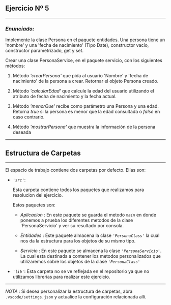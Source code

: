 ## Ejercicio Nº 5
----
### *Enunciado:*
<p> 
Implemente la clase Persona en el paquete entidades. Una persona tiene un 'nombre' y una 'fecha de nacimiento' (Tipo Date), constructor vacío, constructor parametrizado, get y set. 
        
Crear una clase PersonaService, en el paquete servicio, con los siguientes métodos:
</p>

1. Método *'crearPersona'* que pida al usuario 'Nombre' y 'fecha de nacimiento' de la persona a crear. Retornar el objeto Persona creado.

2. Método *'calcularEdad'* que calcule la edad del usuario utilizando el atributo de fecha de nacimiento y la fecha actual.

3. Método *'menorQue'* recibe como parámetro una Persona y una edad. Retorna *true* si la persona es menor que la edad consultada o *false* en caso contrario.

4. Método *'mostrarPersona'* que muestra la información de la persona deseada

---
## Estructura de Carpetas
---
El espacio de trabajo contiene dos carpetas por defecto.
Ellas son:

+ *`'src'`*:
    <p>Esta carpeta contiene todos los paquetes que realizamos para resolucion del ejercicio.</p>

    Estos paquetes son:
    + *Aplicacion* : En este paquete se guarda el metodo *`main`* en donde ponemos a prueba los diferentes metodos de la clase 'PersonaServicio' y ver su resultado por consola.

    + *Entidades* : Este paquete almacena la clase *`'PersonaClass'`* la cual nos da la estructura para los objetos de su mismo tipo.

    + *Servicio* : En este paquete se almacena la clase *`'PersonaServicio'`*. La cual esta destinada a contener los metodos personalizados que utilizaremos sobre los objetos de la clase *`'PersonaClass'`*

+ *`'lib'`*: Esta carpeta no se ve reflejada en el repositorio ya que no utilizamos librerias para realizar este ejercicio.

---

*NOTA* : Si desea personalizar la estructura de carpetas, abra `.vscode/settings.json` y actualice la configuración relacionada allí.
